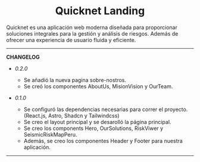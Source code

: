 <h1 align="center">Quicknet Landing</h1>

<p>
  Quicknet es una aplicación web moderna diseñada para proporcionar soluciones integrales para la gestión y análisis de riesgos. Además de ofrecer una experiencia de usuario fluida y eficiente.
</p>

---

**CHANGELOG**

- _0.2.0_

  - Se añadió la nueva pagina sobre-nostros.
  - Se creó los componentes AboutUs, MisionVision y OurTeam.

- _0.1.0_
  - Se configuró las dependencias necesarias para correr el proyecto. (React.js, Astro, Shadcn y Tailwindcss)
  - Se creo el layout principal y se desarolló la página principal.
  - Se creo los components Hero, OurSolutions, RiskViwer y SeismicRiskMapPeru.
  - Además, se creo los componentes Header y Footer para nuestra aplicación.

---
